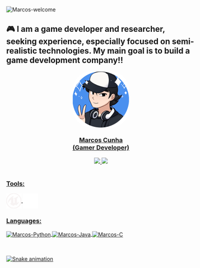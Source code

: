 <img title="Marcos-welcome" src="https://github.com/marcos-py/animation.svg/blob/master/readme.svg" alt="Marcos-welcome" align="center" height="" width="2000">

## 🎮 I am a game developer and researcher, seeking experience, especially focused on semi-realistic technologies. My main goal is to build a game development company!!

> > > > > > > 

<div align="center">
  <a href="https://github.com/Marcos-py">
  <img align="center" alt="Marcos-pic" height="150" style="border-radius:50px;" src="profile.png">
   <center><h3>
       Marcos Cunha<br>(Gamer Developer)
       </h3></center>
  <img height="180em" src="https://github-readme-stats.vercel.app/api?username=Marcos-py&show_icons=true&theme=dracula&include_all_commits=true&count_private=true"/>
  <img height="180em" src="https://github-readme-stats.vercel.app/api/top-langs/?username=Marcos-py&layout=compact&langs_count=7&theme=dracula"/>
</div><br>

</div>

### Tools:

<div style="display: inline_block">    <img align="center" alt="Marcos-Unreal" height="40" width="40" src="unreal.svg">    <img align="center" alt="Marcos-Unity" height="40" width="40" src="unity.svg"></div>

### Languages:

<div style="display: inline_block">
    <img align="center" alt="Marcos-Python" height="40" width="40" src="https://cdn.jsdelivr.net/gh/devicons/devicon/icons/python/python-original.svg"> 
    <img align="center" alt="Marcos-Java" height="40" width="40" src="https://cdn.jsdelivr.net/gh/devicons/devicon/icons/java/java-original.svg">    
    <img align="center" alt="Marcos-C" height="40" width="40" src="https://cdn.jsdelivr.net/gh/devicons/devicon/icons/c/c-original.svg">  
  </div>
</br></br>

</div>

![Snake animation](https://github.com/Marcos-py/Marcos-py/blob/output/github-contribution-grid-snake.svg)

